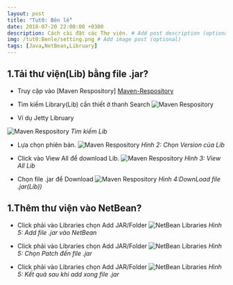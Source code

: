 ```yaml
---
layout: post
title: "Tut0: Bên lề"
date: 2018-07-20 22:00:00 +0300
description: Cách cài đặt các Thư viện. # Add post description (optional)
img: /tut0:Benle/setting.png # Add image post (optional)
tags: [Java,NetBean,Libruary]
---
```

## 1.Tải thư viện(Lib) bằng file .jar?
+ Truy cập vào [Maven Respository] [Maven-Respository]
+ Tìm kiếm Library(Lib) cần thiết ở thanh Search
![Maven Respository]({{site.baseurl}}/assets/img/tut0:Benle/mavenRespository.png)
 

+ Ví dụ Jetty Libruary

![Maven Respository]({{site.baseurl}}/assets/img/tut0:Benle/jettyExample1.png)
*Tìm kiếm Lib*

+ Lựa chọn phiên bản.
![Maven Respository]({{site.baseurl}}/assets/img/tut0:Benle/jettyExample2.png)
*Hình 2: Chọn Version của Lib*


+ Click vào View All để download Lib.
![Maven Respository]({{site.baseurl}}/assets/img/tut0:Benle/jettyExample3.png)
*Hình 3: View All Lib*






+ Chọn file .jar để Download
![Maven Respository]({{site.baseurl}}/assets/img/tut0:Benle/jettyExample4.png)
*Hình 4:DownLoad file .jar(Lib))*


## 1.Thêm thư viện vào NetBean?

+ Click phải vào Libraries chọn Add JAR/Folder
![NetBean Libraries]({{site.baseurl}}/assets/img/tut0:Benle/netBeanExample1.png)
*Hình 5: Add file .jar vào NetBean*

+ Click phải vào Libraries chọn Add JAR/Folder
![NetBean Libraries]({{site.baseurl}}/assets/img/tut0:Benle/netBeanExample2.png)
*Hình 5: Chọn Patch đến file .jar*

+ Click phải vào Libraries chọn Add JAR/Folder
![NetBean Libraries]({{site.baseurl}}/assets/img/tut0:Benle/netBeanExample3.png)
*Hình 5: Kết quả sau khi add xong file .jar*

[Maven-Respository]: https://mvnrepository.com/
